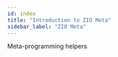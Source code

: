 ```yaml
---
id: index
title: "Introduction to ZIO Meta"
sidebar_label: "ZIO Meta"
---
```


Meta-programming helpers

[//]: # (## Introduction)
[//]: # ()
[//]: # (## Installation)
[//]: # ()
[//]: # (## Example)